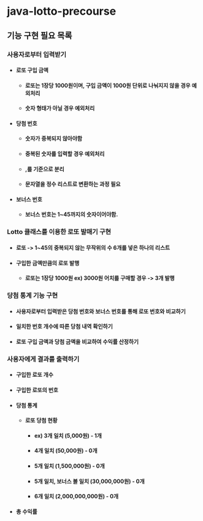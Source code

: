 # java-lotto-precourse
## 기능 구현 필요 목록
### 사용자로부터 입력받기
  + #### 로또 구입 금액
    + #### 로또는 1장당 1000원이며, 구입 금액이 1000원 단위로 나눠지지 않을 경우 예외처리
    + #### 숫자 형태가 아닐 경우 예외처리
  + #### 당첨 번호
    + #### 숫자가 중복되지 않아야함
    + #### 중복된 숫자를 입력할 경우 예외처리
    + #### ,를 기준으로 분리
    + #### 문자열을 정수 리스트로 변환하는 과정 필요
  + #### 보너스 번호
    + #### 보너스 번호는 1~45까지의 숫자이어야함.
### Lotto 클래스를 이용한 로또 발매기 구현
  + #### 로또 -> 1~45의 중복되지 않는 무작위의 수 6개를 넣은 하나의 리스트
  + #### 구입한 금액만큼의 로또 발행
    + #### 로또는 1장당 1000원 ex) 3000원 어치를 구매할 경우 -> 3개 발행
### 당첨 통계 기능 구현
  + #### 사용자로부터 입력받은 당첨 번호와 보너스 번호를 통해 로또 번호와 비교하기
  + #### 일치한 번호 개수에 따른 당첨 내역 확인하기
  + #### 로또 구입 금액과 당첨 금액을 비교하여 수익률 산정하기
### 사용자에게 결과를 출력하기
  + #### 구입한 로또 개수
  + #### 구입한 로또의 번호
  + #### 당첨 통계
    + #### 로또 당첨 현황
      + #### ex) 3개 일치 (5,000원) - 1개
      + #### 4개 일치 (50,000원) - 0개
      + #### 5개 일치 (1,500,000원) - 0개
      + #### 5개 일치, 보너스 볼 일치 (30,000,000원) - 0개
      + #### 6개 일치 (2,000,000,000원) - 0개
  + #### 총 수익률
